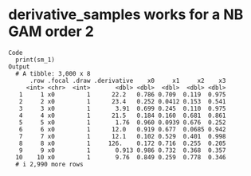 # derivative_samples works for a NB GAM order 2

    Code
      print(sm_1)
    Output
      # A tibble: 3,000 x 8
          .row .focal .draw .derivative    x0     x1     x2    x3
         <int> <chr>  <int>       <dbl> <dbl>  <dbl>  <dbl> <dbl>
       1     1 x0         1      22.2   0.786 0.709  0.119  0.975
       2     2 x0         1      23.4   0.252 0.0412 0.153  0.541
       3     3 x0         1       3.91  0.699 0.245  0.110  0.975
       4     4 x0         1      21.5   0.184 0.160  0.681  0.861
       5     5 x0         1       1.76  0.960 0.0939 0.676  0.252
       6     6 x0         1      12.0   0.919 0.677  0.0685 0.942
       7     7 x0         1      12.1   0.102 0.529  0.401  0.998
       8     8 x0         1     126.    0.172 0.716  0.255  0.205
       9     9 x0         1       0.913 0.986 0.732  0.368  0.357
      10    10 x0         1       9.76  0.849 0.259  0.778  0.346
      # i 2,990 more rows

